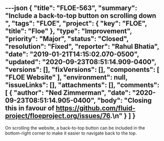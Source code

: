 ---json
{
  "title": "FLOE-563",
  "summary": "Include a back-to-top button on scrolling down ",
  "tags": "FLOE",
  "project": {
    "key": "FLOE",
    "title": "Floe"
  },
  "type": "Improvement",
  "priority": "Major",
  "status": "Closed",
  "resolution": "Fixed",
  "reporter": "Rahul Bhatia",
  "date": "2019-01-21T14:15:02.070-0500",
  "updated": "2020-09-23T08:51:14.909-0400",
  "versions": [],
  "fixVersions": [],
  "components": [
    "FLOE Website"
  ],
  "environment": null,
  "issueLinks": [],
  "attachments": [],
  "comments": [
    {
      "author": "Ned Zimmerman",
      "date": "2020-09-23T08:51:14.905-0400",
      "body": "Closing this in favour of <https://github.com/fluid-project/floeproject.org/issues/76>.\n"
    }
  ]
}
---
On scrolling the website, a back-to-top button can be included in the bottom-right corner to make it easier to navigate back to the top.

        